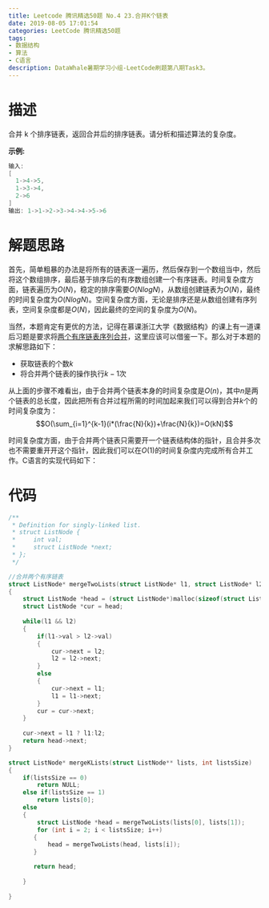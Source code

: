 ```yaml
---
title: Leetcode 腾讯精选50题 No.4 23.合并K个链表
date: 2019-08-05 17:01:54
categories: LeetCode 腾讯精选50题
tags:
- 数据结构
- 算法
- C语言
description: DataWhale暑期学习小组-LeetCode刷题第八期Task3。
---
```

# 描述

合并 k 个排序链表，返回合并后的排序链表。请分析和描述算法的复杂度。

**示例:**

```c
输入:
[
  1->4->5,
  1->3->4,
  2->6
]
输出: 1->1->2->3->4->4->5->6
```


# 解题思路

首先，简单粗暴的办法是将所有的链表逐一遍历，然后保存到一个数组当中，然后将这个数组排序，最后基于排序后的有序数组创建一个有序链表。时间复杂度方面，链表遍历为$O(N)$，稳定的排序需要$O(NlogN)$，从数组创建链表为$O(N)$，最终的时间复杂度为$O(NlogN)$。空间复杂度方面，无论是排序还是从数组创建有序列表，空间复杂度都是$O(N)$，因此最终的空间的复杂度为$O(N)$。

当然，本题肯定有更优的方法，记得在慕课浙江大学《数据结构》的课上有一道课后习题是要求将[两个有序链表序列合并](https://pintia.cn/problem-sets/1134360184290500608/problems/1138764336949059584)，这里应该可以借鉴一下。那么对于本题的求解思路如下：

- 获取链表的个数$k$
- 将合并两个链表的操作执行$k-1$次

从上面的步骤不难看出，由于合并两个链表本身的时间复杂度是$O(n)$，其中$n$是两个链表的总长度，因此把所有合并过程所需的时间加起来我们可以得到合并$k$个的时间复杂度为：
$$O(\sum_{i=1}^{k-1}(i*(\frac{N}{k})+\frac{N}{k})=O(kN)$$

时间复杂度方面，由于合并两个链表只需要开一个链表结构体的指针，且合并多次也不需要重开开这个指针，因此我们可以在$O(1)$的时间复杂度内完成所有合并工作。C语言的实现代码如下：

# 代码

```c
/**
 * Definition for singly-linked list.
 * struct ListNode {
 *     int val;
 *     struct ListNode *next;
 * };
 */

//合并两个有序链表
struct ListNode* mergeTwoLists(struct ListNode* l1, struct ListNode* l2)
{
    struct ListNode *head = (struct ListNode*)malloc(sizeof(struct ListNode));
    struct ListNode *cur = head;
    
    while(l1 && l2)
    {
        if(l1->val > l2->val)
        {
            cur->next = l2;
            l2 = l2->next;
        }
        else
        {
            cur->next = l1;
            l1 = l1->next;
        }
        cur = cur->next;
    }
    
    cur->next = l1 ? l1:l2;
    return head->next;
}

struct ListNode* mergeKLists(struct ListNode** lists, int listsSize)
{
	if(listsSize == 0)
		return NULL;
	else if(listsSize == 1)
		return lists[0];
	else 
	{
		struct ListNode *head = mergeTwoLists(lists[0], lists[1]);
		for (int i = 2; i < listsSize; i++)
       {
           head = mergeTwoLists(head, lists[i]);
       }

       return head;
		
	}
	
}

```

